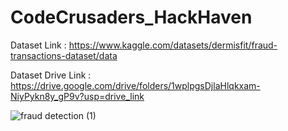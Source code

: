 # CodeCrusaders_HackHaven

Dataset Link : https://www.kaggle.com/datasets/dermisfit/fraud-transactions-dataset/data

Dataset Drive Link : https://drive.google.com/drive/folders/1wplpgsDjlaHlqkxam-NiyPykn8y_gP9v?usp=drive_link

![fraud detection (1)](https://github.com/shashanks20/CodeCrusaders_HackHaven/assets/108145235/36d0f885-6ba7-4c5a-b6c9-a599b1975610)

